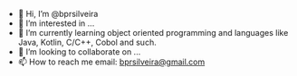 - 👋 Hi, I’m @bprsilveira
- 👀 I’m interested in ...
- 🌱 I’m currently learning object oriented programming and languages like Java, Kotlin, C/C++, Cobol and such.
- 💞️ I’m looking to collaborate on ...
- 📫 How to reach me email: bprsilveira@gmail.com

<!---
bprsilveira/bprsilveira is a ✨ special ✨ repository because its `README.md` (this file) appears on your GitHub profile.
You can click the Preview link to take a look at your changes.
--->
